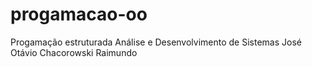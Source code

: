 # progamacao-oo
Progamação estruturada
Análise e Desenvolvimento de Sistemas
José Otávio Chacorowski Raimundo
